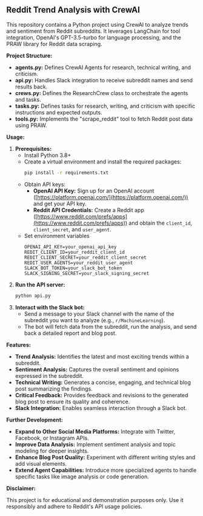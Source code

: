 ## Reddit Trend Analysis with CrewAI

This repository contains a Python project using CrewAI to analyze trends and sentiment from Reddit subreddits. It leverages LangChain for tool integration, OpenAI's GPT-3.5-turbo for language processing, and the PRAW library for Reddit data scraping.

**Project Structure:**

- **agents.py:** Defines CrewAI Agents for research, technical writing, and criticism.
- **api.py:** Handles Slack integration to receive subreddit names and send results back.
- **crews.py:** Defines the ResearchCrew class to orchestrate the agents and tasks.
- **tasks.py:** Defines tasks for research, writing, and criticism with specific instructions and expected outputs.
- **tools.py:** Implements the "scrape_reddit" tool to fetch Reddit post data using PRAW.

**Usage:**

1. **Prerequisites:**
    - Install Python 3.8+
    - Create a virtual environment and install the required packages:
      ```bash
      pip install -r requirements.txt
      ```
    - Obtain API keys:
        - **OpenAI API Key:** Sign up for an OpenAI account ([https://platform.openai.com/](https://platform.openai.com/)) and get your API key.
        - **Reddit API Credentials:** Create a Reddit app ([https://www.reddit.com/prefs/apps](https://www.reddit.com/prefs/apps)) and obtain the `client_id`, `client_secret`, and `user_agent`.
    - Set environment variables
      ```
      OPENAI_API_KEY=your_openai_api_key
      REDIT_CLIENT_ID=your_reddit_client_id
      REDIT_CLIENT_SECRET=your_reddit_client_secret
      REDIT_USER_AGENTS=your_reddit_user_agent
      SLACK_BOT_TOKEN=your_slack_bot_token
      SLACK_SIGNING_SECRET=your_slack_signing_secret
      ```
2. **Run the API server:**
    ```bash
    python api.py
    ```
3. **Interact with the Slack bot:**
    - Send a message to your Slack channel with the name of the subreddit you want to analyze (e.g., `r/MachineLearning`).
    - The bot will fetch data from the subreddit, run the analysis, and send back a detailed report and blog post.

**Features:**

- **Trend Analysis:** Identifies the latest and most exciting trends within a subreddit.
- **Sentiment Analysis:** Captures the overall sentiment and opinions expressed in the subreddit.
- **Technical Writing:** Generates a concise, engaging, and technical blog post summarizing the findings.
- **Critical Feedback:** Provides feedback and revisions to the generated blog post to ensure its quality and coherence.
- **Slack Integration:** Enables seamless interaction through a Slack bot.

**Further Development:**

- **Expand to Other Social Media Platforms:** Integrate with Twitter, Facebook, or Instagram APIs.
- **Improve Data Analysis:** Implement sentiment analysis and topic modeling for deeper insights.
- **Enhance Blog Post Quality:** Experiment with different writing styles and add visual elements.
- **Extend Agent Capabilities:** Introduce more specialized agents to handle specific tasks like image analysis or code generation.

**Disclaimer:**

This project is for educational and demonstration purposes only. Use it responsibly and adhere to Reddit's API usage policies.
